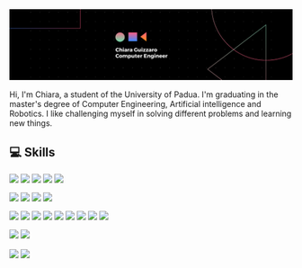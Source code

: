  <img src="https://github.com/chguizz/chguizz/blob/main/banner.png">

<!-- # Chiara Guizzaro -->

Hi, I'm Chiara, a student of the University of Padua. I'm graduating in the master's degree of Computer Engineering, Artificial intelligence and Robotics. I like challenging myself in solving different problems and learning new things.

## 💻 Skills

![](https://img.shields.io/badge/Code-Python-informational?style=flat&logo=Python&logoColor=white&color=346cad)
![](https://img.shields.io/badge/Code-IPython-informational?style=flat&logo=Python&logoColor=white&color=346cad)
![](https://img.shields.io/badge/Code-C++-informational?style=flat&logo=C++&logoColor=white&color=346cad)
![](https://img.shields.io/badge/Code-Java-informational?style=flat&logo=Java&logoColor=white&color=346cad)
![](https://img.shields.io/badge/Code-Matlab-informational?style=flat&logo=Matlab&logoColor=white&color=346cad) 

![](https://img.shields.io/badge/Database-SQL-informational?style=flat&logo=SQL&logoColor=white&color=00acd1)
![](https://img.shields.io/badge/Tool-PostgreSQL-informational?style=flat&logoColor=white&color=00acd1)
![](https://img.shields.io/badge/Tool-pgAdmin-informational?style=flat&logoColor=white&color=00acd1)
![](https://img.shields.io/badge/Database-Firebase-informational?style=flat&logoColor=white&color=00acd1)  

![](https://img.shields.io/badge/AI-numpy-informational?style=flat&logo=numpy&logoColor=white&color=00cc7f)
![](https://img.shields.io/badge/AI-sklearn-informational?style=flat&logo=sklearn&logoColor=white&color=00cc7f)
![](https://img.shields.io/badge/AI-Keras-informational?style=flat&logo=Keras&logoColor=white&color=00cc7f)
![](https://img.shields.io/badge/AI-TensorFlow-informational?style=flat&logo=TensorFlow&logoColor=white&color=00cc7f)
![](https://img.shields.io/badge/AI-OpenCV-informational?style=flat&logo=OpenCV&logoColor=white&color=00cc7f)
![](https://img.shields.io/badge/AI-matplotlib-informational?style=flat&logo=matplotlib&logoColor=white&color=00cc7f)
![](https://img.shields.io/badge/AI-pandas-informational?style=flat&logo=pandas&logoColor=white&color=00cc7f)
![](https://img.shields.io/badge/AI-NetworkX-informational?style=flat&logo=NetworkX&logoColor=white&color=00cc7f)
![](https://img.shields.io/badge/AI-StellarGraph-informational?style=flat&logo=StellarGraph&logoColor=white&color=00cc7f)

![](https://img.shields.io/badge/Tool-Android_Studio-informational?style=flat&logoColor=white&color=fffa36)
![](https://img.shields.io/badge/Tool-Visual_Studio-informational?style=flat&logoColor=white&color=fffa36)

<img align="center" src="https://github-readme-stats.vercel.app/api/top-langs/?username=chguizz&theme=dark"/> <img align="center" src="https://github-readme-stats.vercel.app/api//?username=chguizz&theme=dark"/>
